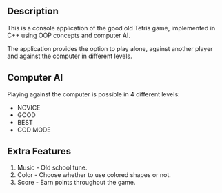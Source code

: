 
## Description
 
This is a console application of the good old Tetris game, implemented in C++ using OOP concepts and computer AI.

The application provides the option to play alone, against another player and against the computer in different levels.

## Computer AI

Playing against the computer is possible in 4 different levels:
- NOVICE     
- GOOD       
- BEST       
- GOD MODE   

## Extra Features

1. Music - Old school tune.
2. Color - Choose whether to use colored shapes or not.
3. Score - Earn points throughout the game.


